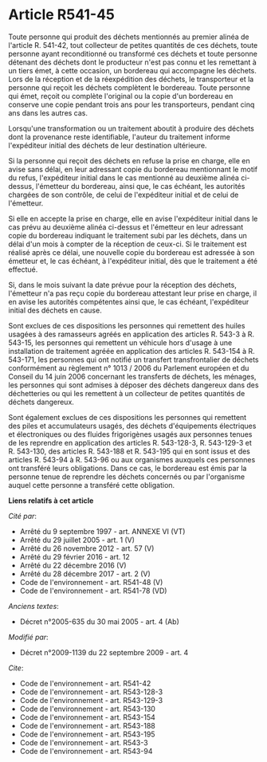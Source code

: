 # Article R541-45

Toute personne qui produit des déchets mentionnés au premier alinéa de l'article R. 541-42, tout collecteur de petites
quantités de ces déchets, toute personne ayant reconditionné ou transformé ces déchets et toute personne détenant des déchets
dont le producteur n'est pas connu et les remettant à un tiers émet, à cette occasion, un bordereau qui accompagne les
déchets. Lors de la réception et de la réexpédition des déchets, le transporteur et la personne qui reçoit les déchets
complètent le bordereau. Toute personne qui émet, reçoit ou complète l'original ou la copie d'un bordereau en conserve une
copie pendant trois ans pour les transporteurs, pendant cinq ans dans les autres cas. 

Lorsqu'une transformation ou un traitement aboutit à produire des déchets dont la provenance reste identifiable, l'auteur du
traitement informe l'expéditeur initial des déchets de leur destination ultérieure. 

Si la personne qui reçoit des déchets en refuse la prise en charge, elle en avise sans délai, en leur adressant copie du
bordereau mentionnant le motif du refus, l'expéditeur initial dans le cas mentionné au deuxième alinéa ci-dessus, l'émetteur
du bordereau, ainsi que, le cas échéant, les autorités chargées de son contrôle, de celui de l'expéditeur initial et de celui
de l'émetteur. 

Si elle en accepte la prise en charge, elle en avise l'expéditeur initial dans le cas prévu au deuxième alinéa ci-dessus et
l'émetteur en leur adressant copie du bordereau indiquant le traitement subi par les déchets, dans un délai d'un mois à
compter de la réception de ceux-ci. Si le traitement est réalisé après ce délai, une nouvelle copie du bordereau est adressée
à son émetteur et, le cas échéant, à l'expéditeur initial, dès que le traitement a été effectué. 

Si, dans le mois suivant la date prévue pour la réception des déchets, l'émetteur n'a pas reçu copie du bordereau attestant
leur prise en charge, il en avise les autorités compétentes ainsi que, le cas échéant, l'expéditeur initial des déchets en
cause. 

Sont exclues de ces dispositions les personnes qui remettent des huiles usagées à des ramasseurs agréés en application des
articles R. 543-3 à R. 543-15, les personnes qui remettent un véhicule hors d'usage à une installation de traitement agréée
en application des articles R. 543-154 à R. 543-171, les personnes qui ont notifié un transfert transfrontalier de déchets
conformément au règlement n° 1013 / 2006 du Parlement européen et du Conseil du 14 juin 2006 concernant les transferts de
déchets, les ménages, les personnes qui sont admises à déposer des déchets dangereux dans des déchetteries ou qui les
remettent à un collecteur de petites quantités de déchets dangereux. 

Sont également exclues de ces dispositions les personnes qui remettent des piles et accumulateurs usagés, des déchets
d'équipements électriques et électroniques ou des fluides frigorigènes usagés aux personnes tenues de les reprendre en
application des articles R. 543-128-3, R. 543-129-3 et R. 543-130, des articles R. 543-188 et R. 543-195 qui en sont issus et
des articles R. 543-94 à R. 543-96 ou aux organismes auxquels ces personnes ont transféré leurs obligations. Dans ce cas, le
bordereau est émis par la personne tenue de reprendre les déchets concernés ou par l'organisme auquel cette personne a
transféré cette obligation.

**Liens relatifs à cet article**

_Cité par_:

  - Arrêté du 9 septembre 1997 - art. ANNEXE VI (VT)
  - Arrêté du 29 juillet 2005 - art. 1 (V)
  - Arrêté du 26 novembre 2012 - art. 57 (V)
  - Arrêté du 29 février 2016 - art. 12
  - Arrêté du 22 décembre 2016 (V)
  - Arrêté du 28 décembre 2017 - art. 2 (V)
  - Code de l'environnement - art. R541-48 (V)
  - Code de l'environnement - art. R541-78 (VD)

_Anciens textes_:

  - Décret n°2005-635 du 30 mai 2005 - art. 4 (Ab)

_Modifié par_:

  - Décret n°2009-1139 du 22 septembre 2009 - art. 4

_Cite_:

  - Code de l'environnement - art. R541-42
  - Code de l'environnement - art. R543-128-3
  - Code de l'environnement - art. R543-129-3
  - Code de l'environnement - art. R543-130
  - Code de l'environnement - art. R543-154
  - Code de l'environnement - art. R543-188
  - Code de l'environnement - art. R543-195
  - Code de l'environnement - art. R543-3
  - Code de l'environnement - art. R543-94

